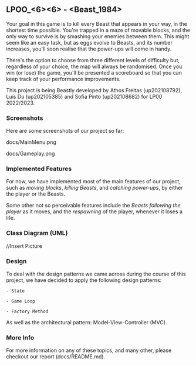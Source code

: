## LPOO_<6><6> - <Beast_1984>

Your goal in this game is to kill every Beast that appears in your way, in the shortest time possible. You're trapped in a maze of movable blocks, and the only way to survive is by smashing your enemies between them. This might seem like an easy task, but as eggs evolve to Beasts, and its number increases, you'll soon realise that the power-ups will come in handy.

There's the option to choose from three different levels of difficulty but, regardless of your choice, the map will always be randomised. Once you win (or lose) the game, you'll be presented a scoreboard so that you can keep track of your performance improvements.

This project is being Beastly developed by Athos Freitas (up202108792), Luís Du (up202105385) and Sofia Pinto (up202108682) for LP00 2022/2023.

### Screenshots

Here are some screenshots of our project so far:

docs/MainMenu.png

docs/Gameplay.png

### Implemented Features

For now, we have implemented most of the main features of our project, such as *moving blocks*, *killing Beasts*, and *catching power-ups*, by either the player or the Beasts.

Some other not so perceivable features include the *Beasts following the player* as it moves, and the *respawning* of the player, whenever it loses a life.

### Class Diagram (UML)

//Insert Picture

### Design

To deal with the design patterns we came across during the course of this project, we have decided to apply the following design patterns:

	- State
    
	- Game Loop
    
	- Factory Method
    
As well as the architectural pattern: Model-View-Controller (MVC).

### More Info

For more information on any of these topics, and many other, please checkout our report (docs/README.md).
